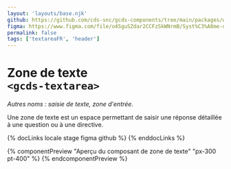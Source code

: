 ```yaml
---
layout: 'layouts/base.njk'
github: https://github.com/cds-snc/gcds-components/tree/main/packages/web/src/components/gcds-textarea
figma: https://www.figma.com/file/o4SguSZdar2CCFzSkWNrmB/Syst%C3%A8me-de-design-GC?type=design&node-id=114-3355&mode=design&t=1DaL24vHpjRRfHHm-0
permalink: false
tags: ['textareaFR', 'header']
---
```


# Zone de texte <br>`<gcds-textarea>`

_Autres noms : saisie de texte, zone d'entrée._

Une zone de texte est un espace permettant de saisir une réponse détaillée à une question ou à une directive.

{% docLinks locale stage figma github %}
{% enddocLinks %}

{% componentPreview "Aperçu du composant de zone de texte" "px-300 pt-400" %}
<gcds-textarea textarea-id="textarea-example" label="Libellé de champ" hint="Texte explicatif / Exemple de message." value="Contenu de la zone de texte.">
</gcds-textarea>
{% endcomponentPreview %}
